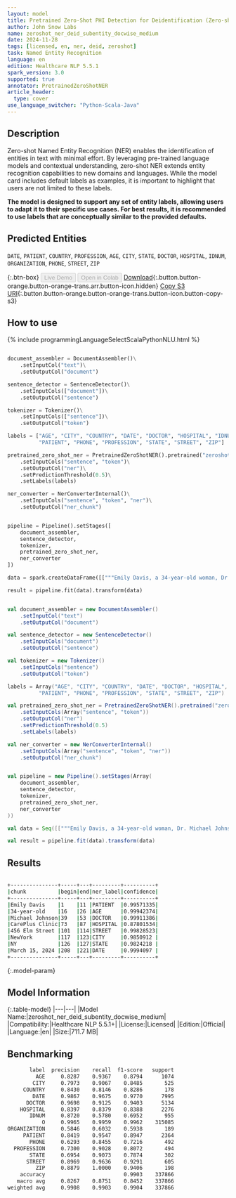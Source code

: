 ```yaml
---
layout: model
title: Pretrained Zero-Shot PHI Detection for Deidentification (Zero-shot - Medium - Subentity - Docwise)
author: John Snow Labs
name: zeroshot_ner_deid_subentity_docwise_medium
date: 2024-11-28
tags: [licensed, en, ner, deid, zeroshot]
task: Named Entity Recognition
language: en
edition: Healthcare NLP 5.5.1
spark_version: 3.0
supported: true
annotator: PretrainedZeroShotNER
article_header:
  type: cover
use_language_switcher: "Python-Scala-Java"
---
```


## Description

Zero-shot Named Entity Recognition (NER) enables the identification of entities in text with minimal effort. By leveraging pre-trained language models and contextual understanding, zero-shot NER extends entity recognition capabilities to new domains and languages. While the model card includes default labels as examples, it is important to highlight that users are not limited to these labels. 

**The model is designed to support any set of entity labels, allowing users to adapt it to their specific use cases. For best results, it is recommended to use labels that are conceptually similar to the provided defaults.**

## Predicted Entities

`DATE`, `PATIENT`, `COUNTRY`, `PROFESSION`, `AGE`, `CITY`, `STATE`, `DOCTOR`, `HOSPITAL`, `IDNUM`, `ORGANIZATION`, `PHONE`, `STREET`, `ZIP`
 
{:.btn-box}
<button class="button button-orange" disabled>Live Demo</button>
<button class="button button-orange" disabled>Open in Colab</button>
[Download](https://s3.amazonaws.com/auxdata.johnsnowlabs.com/clinical/models/zeroshot_ner_deid_subentity_docwise_medium_en_5.5.1_3.0_1732834164971.zip){:.button.button-orange.button-orange-trans.arr.button-icon.hidden}
[Copy S3 URI](s3://auxdata.johnsnowlabs.com/clinical/models/zeroshot_ner_deid_subentity_docwise_medium_en_5.5.1_3.0_1732834164971.zip){:.button.button-orange.button-orange-trans.button-icon.button-copy-s3}

## How to use



<div class="tabs-box" markdown="1">
{% include programmingLanguageSelectScalaPythonNLU.html %}
  
```python

document_assembler = DocumentAssembler()\
    .setInputCol("text")\
    .setOutputCol("document")

sentence_detector = SentenceDetector()\
    .setInputCols(["document"])\
    .setOutputCol("sentence")

tokenizer = Tokenizer()\
    .setInputCols(["sentence"])\
    .setOutputCol("token")

labels = ["AGE", "CITY", "COUNTRY", "DATE", "DOCTOR", "HOSPITAL", "IDNUM", "ORGANIZATION", 
          "PATIENT", "PHONE", "PROFESSION", "STATE", "STREET", "ZIP"]

pretrained_zero_shot_ner = PretrainedZeroShotNER().pretrained("zeroshot_ner_deid_subentity_docwise_medium", "en", "clinical/models")\
    .setInputCols("sentence", "token")\
    .setOutputCol("ner")\
    .setPredictionThreshold(0.5)\
    .setLabels(labels)

ner_converter = NerConverterInternal()\
    .setInputCols("sentence", "token", "ner")\
    .setOutputCol("ner_chunk")


pipeline = Pipeline().setStages([
    document_assembler,
    sentence_detector,
    tokenizer,
    pretrained_zero_shot_ner,
    ner_converter
])

data = spark.createDataFrame([["""Emily Davis, a 34-year-old woman, Dr. Michael Johnson cares wit her, at CarePlus Clinic, located at 456 Elm Street, NewYork, NY has recommended starting insulin therapy. She has an appointment scheduled for March 15, 2024."""]]).toDF("text")

result = pipeline.fit(data).transform(data)

```
```scala

val document_assembler = new DocumentAssembler()
    .setInputCol("text")
    .setOutputCol("document")

val sentence_detector = new SentenceDetector()
    .setInputCols("document")
    .setOutputCol("sentence")

val tokenizer = new Tokenizer()
    .setInputCols("sentence")
    .setOutputCol("token")

labels = Array("AGE", "CITY", "COUNTRY", "DATE", "DOCTOR", "HOSPITAL", "IDNUM", "ORGANIZATION", 
          "PATIENT", "PHONE", "PROFESSION", "STATE", "STREET", "ZIP")

val pretrained_zero_shot_ner = PretrainedZeroShotNER().pretrained("zeroshot_ner_deid_subentity_docwise_medium", "en", "clinical/models")
    .setInputCols(Array("sentence", "token"))
    .setOutputCol("ner")
    .setPredictionThreshold(0.5)
    .setLabels(labels)

val ner_converter = new NerConverterInternal()
    .setInputCols(Array("sentence", "token", "ner"))
    .setOutputCol("ner_chunk")


val pipeline = new Pipeline().setStages(Array(
    document_assembler,
    sentence_detector,
    tokenizer,
    pretrained_zero_shot_ner,
    ner_converter
))

val data = Seq([["""Emily Davis, a 34-year-old woman, Dr. Michael Johnson cares wit her, at CarePlus Clinic, located at 456 Elm Street, NewYork, NY has recommended starting insulin therapy. She has an appointment scheduled for March 15, 2024."""]]).toDF("text")

val result = pipeline.fit(data).transform(data)

```
</div>

## Results

```bash

+---------------+-----+---+---------+----------+
|chunk          |begin|end|ner_label|confidence|
+---------------+-----+---+---------+----------+
|Emily Davis    |1    |11 |PATIENT  |0.99571335|
|34-year-old    |16   |26 |AGE      |0.99942374|
|Michael Johnson|39   |53 |DOCTOR   |0.99911386|
|CarePlus Clinic|73   |87 |HOSPITAL |0.87801534|
|456 Elm Street |101  |114|STREET   |0.99828523|
|NewYork        |117  |123|CITY     |0.9850912 |
|NY             |126  |127|STATE    |0.9824218 |
|March 15, 2024 |208  |221|DATE     |0.9994097 |
+---------------+-----+---+---------+----------+

```

{:.model-param}
## Model Information

{:.table-model}
|---|---|
|Model Name:|zeroshot_ner_deid_subentity_docwise_medium|
|Compatibility:|Healthcare NLP 5.5.1+|
|License:|Licensed|
|Edition:|Official|
|Language:|en|
|Size:|711.7 MB|

## Benchmarking

```bash
       label  precision    recall  f1-score   support
         AGE     0.8287    0.9367    0.8794      1074
        CITY     0.7973    0.9067    0.8485       525
     COUNTRY     0.8430    0.8146    0.8286       178
        DATE     0.9867    0.9675    0.9770      7995
      DOCTOR     0.9698    0.9125    0.9403      5134
    HOSPITAL     0.8397    0.8379    0.8388      2276
       IDNUM     0.8720    0.5780    0.6952       955
           O     0.9965    0.9959    0.9962    315085
ORGANIZATION     0.5846    0.6032    0.5938       189
     PATIENT     0.8419    0.9547    0.8947      2364
       PHONE     0.6293    0.8455    0.7216       492
  PROFESSION     0.7300    0.9028    0.8072       494
       STATE     0.6954    0.9073    0.7874       302
      STREET     0.8969    0.9636    0.9291       605
         ZIP     0.8879    1.0000    0.9406       198
    accuracy                         0.9903    337866
   macro avg     0.8267    0.8751    0.8452    337866
weighted avg     0.9908    0.9903    0.9904    337866
```
